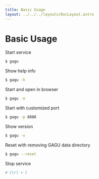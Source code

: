 ```yaml
---
title: Basic Usage
layout: ../../../layouts/DocLayout.astro
---
```


# Basic Usage

Start service

```sh
$ gagu
```

Show help info

```sh
$ gagu -h
```

Start and open in browser

```sh
$ gagu -o
```

Start with customized port

```sh
$ gagu -p 8888
```

Show version

```sh
$ gagu -v
```

Reset with removing GAGU data directory

```sh
$ gagu --reset
```

Stop service

```sh
# Ctrl + C
```
